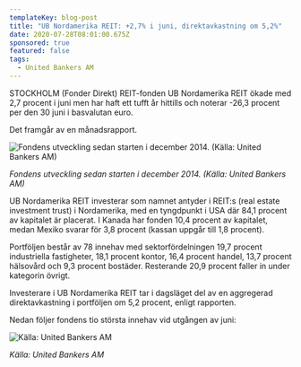 ```yaml
---
templateKey: blog-post
title: "UB Nordamerika REIT: +2,7% i juni, direktavkastning om 5,2%"
date: 2020-07-28T08:01:00.675Z
sponsored: true
featured: false
tags:
  - United Bankers AM
---
```

STOCKHOLM (Fonder Direkt) REIT-fonden UB Nordamerika REIT ökade med 2,7 procent i juni men har haft ett tufft år hittills och noterar -26,3 procent per den 30 juni i basvalutan euro.

Det framgår av en månadsrapport.

![Fondens utveckling sedan starten i december 2014. (Källa: United Bankers AM)](/img/ub28jul.png "Fondens utveckling sedan starten i december 2014. (Källa: United Bankers AM)")

*Fondens utveckling sedan starten i december 2014. (Källa: United Bankers AM)*

UB Nordamerika REIT investerar som namnet antyder i REIT:s (real estate investment trust) i Nordamerika, med en tyngdpunkt i USA där 84,1 procent av kapitalet är placerat. I Kanada har fonden 10,4 procent av kapitalet, medan Mexiko svarar för 3,8 procent (kassan uppgår till 1,8 procent).

Portföljen består av 78 innehav med sektorfördelningen 19,7 procent industriella fastigheter, 18,1 procent kontor, 16,4 procent handel, 13,7 procent hälsovård och 9,3 procent bostäder. Resterande 20,9 procent faller in under kategorin övrigt.

Investerare i UB Nordamerika REIT tar i dagsläget del av en aggregerad direktavkastning i portföljen om 5,2 procent, enligt rapporten.

Nedan följer fondens tio största innehav vid utgången av juni:

![Källa: United Bankers AM](/img/ub28jul2.png "Källa: United Bankers AM")

*Källa: United Bankers AM*